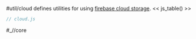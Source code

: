 #util/cloud defines utilities for using [firebase cloud storage](https://firebase.google.com/docs/storage).
<< js_table() >>

```js_removed:cloud.js
// cloud.js
```

#_//core